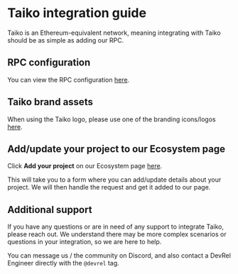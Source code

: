 # Taiko integration guide

Taiko is an Ethereum-equivalent network, meaning integrating with Taiko should be as simple as adding our RPC.

## RPC configuration

You can view the RPC configuration [here](/docs/reference/rpc-configuration).

## Taiko brand assets

When using the Taiko logo, please use one of the branding icons/logos [here](https://github.com/taikoxyz/layerx-mono/tree/main/packages/branding).

## Add/update your project to our Ecosystem page

Click **Add your project** on our Ecosystem page [here](/ecosystem).

This will take you to a form where you can add/update details about your project. We will then handle the request and get it added to our page.

## Additional support

If you have any questions or are in need of any support to integrate Taiko, please reach out. We understand there may be more complex scenarios or questions in your integration, so we are here to help.

You can message us / the community on Discord, and also contact a DevRel Engineer directly with the `@devrel` tag.

